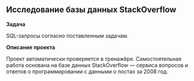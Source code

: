 ## Исследование базы данных StackOverflow


**Задача**   

SQL-запросы согласно поставленным задачам.

**Описание проекта**

Проект автоматически проверяется в тренажёре. Самостоятельная работа основана на базе данных StackOverflow — сервиса вопросов и ответов о программировании с данными о постах за 2008 год.

